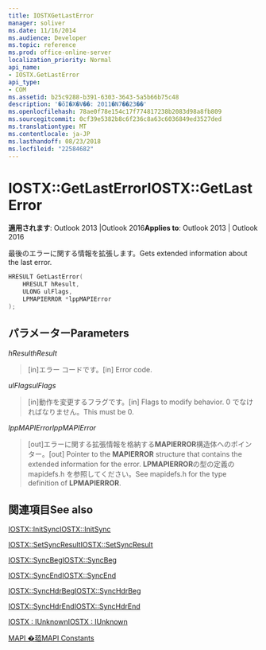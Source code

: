 ```yaml
---
title: IOSTXGetLastError
manager: soliver
ms.date: 11/16/2014
ms.audience: Developer
ms.topic: reference
ms.prod: office-online-server
localization_priority: Normal
api_name:
- IOSTX.GetLastError
api_type:
- COM
ms.assetid: b25c9288-b391-6303-3643-5a5b66b75c48
description: '�ŏI�X�V��: 2011�N7��23��'
ms.openlocfilehash: 78ae0f78e154c17f774817238b2083d98a8fb809
ms.sourcegitcommit: 0cf39e5382b8c6f236c8a63c6036849ed3527ded
ms.translationtype: MT
ms.contentlocale: ja-JP
ms.lasthandoff: 08/23/2018
ms.locfileid: "22584682"
---
```

# <a name="iostxgetlasterror"></a><span data-ttu-id="d4594-103">IOSTX::GetLastError</span><span class="sxs-lookup"><span data-stu-id="d4594-103">IOSTX::GetLastError</span></span>

  
  
<span data-ttu-id="d4594-104">**適用されます**: Outlook 2013 |Outlook 2016</span><span class="sxs-lookup"><span data-stu-id="d4594-104">**Applies to**: Outlook 2013 | Outlook 2016</span></span> 
  
<span data-ttu-id="d4594-105">最後のエラーに関する情報を拡張します。</span><span class="sxs-lookup"><span data-stu-id="d4594-105">Gets extended information about the last error.</span></span>
  
```cpp
HRESULT GetLastError( 
    HRESULT hResult, 
    ULONG ulFlags, 
    LPMAPIERROR *lppMAPIError 
);
```

## <a name="parameters"></a><span data-ttu-id="d4594-106">パラメーター</span><span class="sxs-lookup"><span data-stu-id="d4594-106">Parameters</span></span>

 <span data-ttu-id="d4594-107">_hResult_</span><span class="sxs-lookup"><span data-stu-id="d4594-107">_hResult_</span></span>
  
>  <span data-ttu-id="d4594-108">[in]エラー コードです。</span><span class="sxs-lookup"><span data-stu-id="d4594-108">[in] Error code.</span></span> 
    
 <span data-ttu-id="d4594-109">_ulFlags_</span><span class="sxs-lookup"><span data-stu-id="d4594-109">_ulFlags_</span></span>
  
>  <span data-ttu-id="d4594-110">[in]動作を変更するフラグです。</span><span class="sxs-lookup"><span data-stu-id="d4594-110">[in] Flags to modify behavior.</span></span> <span data-ttu-id="d4594-111">0 でなければなりません。</span><span class="sxs-lookup"><span data-stu-id="d4594-111">This must be 0.</span></span> 
    
 <span data-ttu-id="d4594-112">_lppMAPIError_</span><span class="sxs-lookup"><span data-stu-id="d4594-112">_lppMAPIError_</span></span>
  
>  <span data-ttu-id="d4594-113">[out]エラーに関する拡張情報を格納する**MAPIERROR**構造体へのポインター。</span><span class="sxs-lookup"><span data-stu-id="d4594-113">[out] Pointer to the **MAPIERROR** structure that contains the extended information for the error.</span></span> <span data-ttu-id="d4594-114">**LPMAPIERROR**の型の定義の mapidefs.h を参照してください。</span><span class="sxs-lookup"><span data-stu-id="d4594-114">See mapidefs.h for the type definition of **LPMAPIERROR**.</span></span> 
    
## <a name="see-also"></a><span data-ttu-id="d4594-115">関連項目</span><span class="sxs-lookup"><span data-stu-id="d4594-115">See also</span></span>



[<span data-ttu-id="d4594-116">IOSTX::InitSync</span><span class="sxs-lookup"><span data-stu-id="d4594-116">IOSTX::InitSync</span></span>](iostx-initsync.md)
  
[<span data-ttu-id="d4594-117">IOSTX::SetSyncResult</span><span class="sxs-lookup"><span data-stu-id="d4594-117">IOSTX::SetSyncResult</span></span>](iostx-setsyncresult.md)
  
[<span data-ttu-id="d4594-118">IOSTX::SyncBeg</span><span class="sxs-lookup"><span data-stu-id="d4594-118">IOSTX::SyncBeg</span></span>](iostx-syncbeg.md)
  
[<span data-ttu-id="d4594-119">IOSTX::SyncEnd</span><span class="sxs-lookup"><span data-stu-id="d4594-119">IOSTX::SyncEnd</span></span>](iostx-syncend.md)
  
[<span data-ttu-id="d4594-120">IOSTX::SyncHdrBeg</span><span class="sxs-lookup"><span data-stu-id="d4594-120">IOSTX::SyncHdrBeg</span></span>](iostx-synchdrbeg.md)
  
[<span data-ttu-id="d4594-121">IOSTX::SyncHdrEnd</span><span class="sxs-lookup"><span data-stu-id="d4594-121">IOSTX::SyncHdrEnd</span></span>](iostx-synchdrend.md)
  
[<span data-ttu-id="d4594-122">IOSTX : IUnknown</span><span class="sxs-lookup"><span data-stu-id="d4594-122">IOSTX : IUnknown</span></span>](iostxiunknown.md)


[<span data-ttu-id="d4594-123">MAPI �萔</span><span class="sxs-lookup"><span data-stu-id="d4594-123">MAPI Constants</span></span>](mapi-constants.md)


